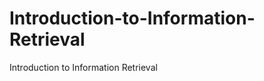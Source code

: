 Introduction-to-Information-Retrieval
=====================================

Introduction to Information Retrieval
